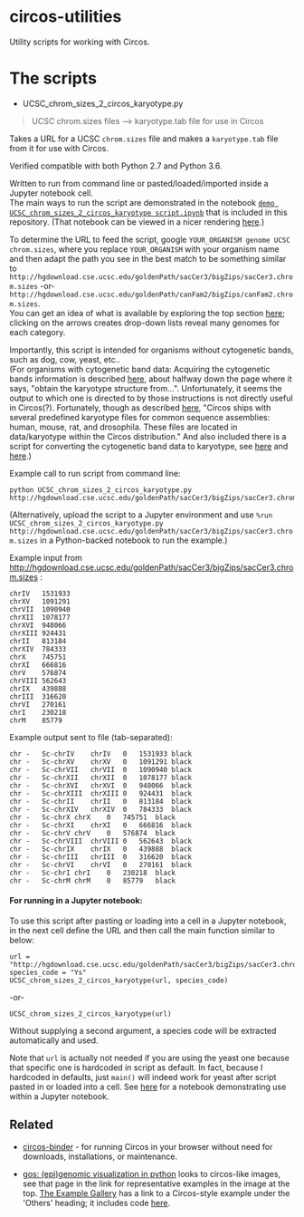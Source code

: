 # circos-utilities

Utility scripts for working with Circos.

# The scripts

* UCSC_chrom_sizes_2_circos_karyotype.py
> UCSC chrom.sizes files --> karyotype.tab file for use in Circos

Takes a URL for a UCSC `chrom.sizes` file and makes a `karyotype.tab` file from it for use with Circos.

Verified compatible with both Python 2.7 and Python 3.6.

Written to run from command line or pasted/loaded/imported inside a Jupyter notebook cell.  
The main ways to run the script are demonstrated in the notebook [`demo UCSC_chrom_sizes_2_circos_karyotype script.ipynb`](https://github.com/fomightez/sequencework/blob/master/circos-utilities/demo%20UCSC_chrom_sizes_2_circos_karyotype%20script.ipynb) that is included in this repository. (That notebook can be viewed in a nicer rendering [here](https://nbviewer.jupyter.org/github/fomightez/sequencework/blob/master/circos-utilities/demo%20UCSC_chrom_sizes_2_circos_karyotype%20script.ipynb).)

To determine the URL to feed the script, google `YOUR_ORGANISM genome UCSC chrom.sizes`,  where you replace `YOUR_ORGANISM` with your organism name and then adapt the path you see in the best match to be something similar to 
`http://hgdownload.cse.ucsc.edu/goldenPath/sacCer3/bigZips/sacCer3.chrom.sizes` -or-
`http://hgdownload.cse.ucsc.edu/goldenPath/canFam2/bigZips/canFam2.chrom.sizes`.  
You can get an idea of what is available by exploring the top section [here](http://hgdownload.cse.ucsc.edu/downloads.html); clicking on the arrows creates drop-down lists reveal many genomes for each category.

Importantly, this script is intended for organisms without cytogenetic bands, such as dog, cow, yeast, etc..  
(For organisms with cytogenetic band data: Acquiring the cytogenetic bands information is described [here](http://circos.ca/tutorials/lessons/ideograms/karyotypes/), about halfway down 
the page where it says, "obtain the karyotype structure from...". 
Unfortunately, it seems the output to which one is directed to by those instructions is not
directly useful in Circos(?). Fortunately, though as described [here](http://circos.ca/documentation/tutorials/quick_start/hello_world/), "Circos ships with several predefined karyotype files for common sequence 
assemblies: human, mouse, rat, and drosophila. These files are located in 
data/karyotype within the Circos distribution." And also included there is a script for converting the cytogenetic band data to karyotype, see [here](http://circos.ca/documentation/tutorials/quick_start/hello_world/) and [here](https://groups.google.com/d/msg/circos-data-visualization/B55NlByQ6jY/nKWGSPsXCwAJ).)

Example call to run script from command line:
```
python UCSC_chrom_sizes_2_circos_karyotype.py http://hgdownload.cse.ucsc.edu/goldenPath/sacCer3/bigZips/sacCer3.chrom.sizes
```
(Alternatively, upload the script to a Jupyter environment and use `%run UCSC_chrom_sizes_2_circos_karyotype.py http://hgdownload.cse.ucsc.edu/goldenPath/sacCer3/bigZips/sacCer3.chrom.sizes` in a Python-backed notebook to run the example.)

Example input from http://hgdownload.cse.ucsc.edu/goldenPath/sacCer3/bigZips/sacCer3.chrom.sizes :
```
chrIV   1531933
chrXV   1091291
chrVII  1090940
chrXII  1078177
chrXVI  948066
chrXIII 924431
chrII   813184
chrXIV  784333
chrX    745751
chrXI   666816
chrV    576874
chrVIII 562643
chrIX   439888
chrIII  316620
chrVI   270161
chrI    230218
chrM    85779
```

Example output sent to file (tab-separated):
```
chr -   Sc-chrIV    chrIV   0   1531933 black
chr -   Sc-chrXV    chrXV   0   1091291 black
chr -   Sc-chrVII   chrVII  0   1090940 black
chr -   Sc-chrXII   chrXII  0   1078177 black
chr -   Sc-chrXVI   chrXVI  0   948066  black
chr -   Sc-chrXIII  chrXIII 0   924431  black
chr -   Sc-chrII    chrII   0   813184  black
chr -   Sc-chrXIV   chrXIV  0   784333  black
chr -   Sc-chrX chrX    0   745751  black
chr -   Sc-chrXI    chrXI   0   666816  black
chr -   Sc-chrV chrV    0   576874  black
chr -   Sc-chrVIII  chrVIII 0   562643  black
chr -   Sc-chrIX    chrIX   0   439888  black
chr -   Sc-chrIII   chrIII  0   316620  black
chr -   Sc-chrVI    chrVI   0   270161  black
chr -   Sc-chrI chrI    0   230218  black
chr -   Sc-chrM chrM    0   85779   black
```


#### For running in a Jupyter notebook:

To use this script after pasting or loading into a cell in a Jupyter notebook, in the next cell define the URL and then call the main function similar to below:
```
url = "http://hgdownload.cse.ucsc.edu/goldenPath/sacCer3/bigZips/sacCer3.chrom.sizes"
species_code = "Ys"
UCSC_chrom_sizes_2_circos_karyotype(url, species_code)
```
-or-

```
UCSC_chrom_sizes_2_circos_karyotype(url)
```
Without supplying a second argument, a species code will be extracted automatically and used.

Note that `url` is actually not needed if you are using the yeast one because that specific one is hardcoded in script as default.
In fact, because I hardcoded in defaults, just `main()` will indeed work for yeast after script pasted in or loaded into a cell.
See [here](https://nbviewer.jupyter.org/github/fomightez/sequencework/blob/master/circos-utilities/demo%20UCSC_chrom_sizes_2_circos_karyotype%20script.ipynb) for a notebook demonstrating use within a Jupyter notebook.


Related
-------

- [circos-binder](https://github.com/fomightez/circos-binder) - for running Circos in your browser without need for downloads, installations, or maintenance.

- [gos: (epi)genomic visualization in python](https://gosling-lang.github.io/gos/) looks to circos-like images, see that page in the link for representative examples in the image at the top. [The Example Gallery](https://gosling-lang.github.io/gos/gallery/index.html) has a link to a Circos-style example under the 'Others' heading; it includes code [here](https://gosling-lang.github.io/gos/gallery/circos.html).
